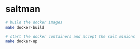 # saltman

```bash
# build the docker images
make docker-build

# start the docker containers and accept the salt minions
make docker-up
```
